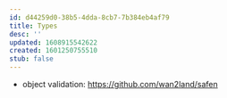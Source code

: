 ```yaml
---
id: d44259d0-38b5-4dda-8cb7-7b384eb4af79
title: Types
desc: ''
updated: 1608915542622
created: 1601250755510
stub: false
---
```



- object validation: https://github.com/wan2land/safen